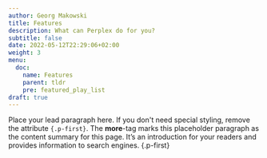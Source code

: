 ```yaml
---
author: Georg Makowski
title: Features
description: What can Perplex do for you?
subtitle: false
date: 2022-05-12T22:29:06+02:00 
weight: 3
menu:
  doc:
    name: Features
    parent: tldr
    pre: featured_play_list
draft: true
---
```


Place your lead paragraph here. If you don't need special styling, remove the attribute `{.p-first}`. The **more**-tag marks this placeholder paragraph as the content summary for this page. It’s an introduction for your readers and provides information to search engines.
{.p-first} <!--more-->
